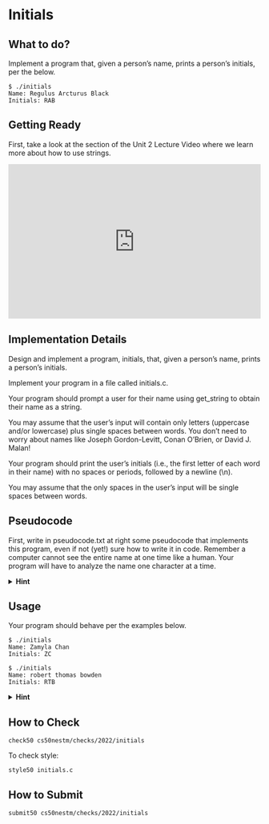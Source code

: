 # Initials

<style type="text/css">
.iframe_container {
	position: relative;
	padding-bottom: 56.25%; 
	padding-top: 25px;
	height: 0;
	margin-bottom: 30px;
}

.iframe_container iframe {
	position: absolute;
	top: 0;
	left: 0;
	width: 100%;
	height: 100%;
}
</style>

<!--<div class="iframe_container">
  <iframe src="https://www.youtube.com/watch?v=UItYCp0Ivqg" frameborder="0" allow="accelerometer; autoplay; encrypted-media; gyroscope; picture-in-picture" allowfullscreen></iframe>
</div>
-->


## What to do?

Implement a program that, given a person’s name, prints a person’s initials, per the below.

```
$ ./initials
Name: Regulus Arcturus Black
Initials: RAB
```

## Getting Ready

First, take a look at the section of the Unit 2 Lecture Video where we learn more about how to use strings.

<div class="iframe_container">
  <iframe src="https://video.cs50.io/XmYnsO7iSI8?screen=5YGV1hcM_MY&start=5618" frameborder="0" allow="accelerometer; autoplay; encrypted-media; gyroscope; picture-in-picture" allowfullscreen></iframe>
</div>


## Implementation Details

Design and implement a program, initials, that, given a person’s name, prints a person’s initials.

Implement your program in a file called initials.c.

Your program should prompt a user for their name using get_string to obtain their name as a string.

You may assume that the user’s input will contain only letters (uppercase and/or lowercase) plus single spaces between words. You don’t need to worry about names like Joseph Gordon-Levitt, Conan O’Brien, or David J. Malan!

Your program should print the user’s initials (i.e., the first letter of each word in their name) with no spaces or periods, followed by a newline (\n).

You may assume that the only spaces in the user’s input will be single spaces between words.

## Pseudocode

First, write in pseudocode.txt at right some pseudocode that implements this program, even if not (yet!) sure how to write it in code. Remember a computer cannot see the entire name at one time like a human. Your program will have to analyze the name one character at a time.

<details>
  <summary>
    <span style="font-weight: bold;">
    Hint
    </span>
  </summary>
<br>
<ol>
<li>Start out by using <code>get_string("Name: ")</code> to promts a user for a name.</li>
<li>Using printf, print out "Initials: ". </li>
<li>Print out the first character of the name as an upper case char. You might find the function <code>toupper</code> in <code>ctype.h</code> helpful.</li>
<li>Then iterate through the remaining characters of the string. Does the char you are looking at tell you then next char is an initial? If so, print out the next char using upper case.</li>
</ol>
</details>


## Usage

Your program should behave per the examples below. 

```
$ ./initials
Name: Zamyla Chan
Initials: ZC
```

```
$ ./initials
Name: robert thomas bowden
Initials: RTB
```


<details>
  <summary>
    <span style="font-weight: bold;">
    Hint
    </span>
  </summary>
<br>

To iterate through a string, use a for loop like this:

<code>for (int i = 0; i < strlen(s); i++)</code>

</details>







## How to Check

```
check50 cs50nestm/checks/2022/initials
```

To check style:

```
style50 initials.c
```

## How to Submit

```
submit50 cs50nestm/checks/2022/initials
```

